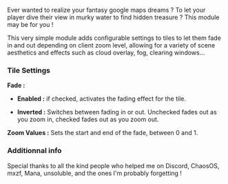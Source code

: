 Ever wanted to realize your fantasy google maps dreams ? To let your player dive their view in murky water to find hidden treasure ? This module may be for you !

This very simple module adds configurable settings to tiles to let them fade in and out depending on client zoom level, allowing for a variety of scene aesthetics and effects such as cloud overlay, fog, clearing windows...

### Tile Settings

**Fade :**
- **Enabled :** if checked, activates the fading effect for the tile.

- **Inverted :** Switches between fading in or out. Unchecked fades out as you zoom in, checked fades out as you zoom out.

**Zoom Values :** Sets the start and end of the fade, between 0 and 1.

### Additionnal info

Special thanks to all the kind people who helped me on Discord, ChaosOS, mxzf, Mana, unsoluble, and the ones I'm probably forgetting !
